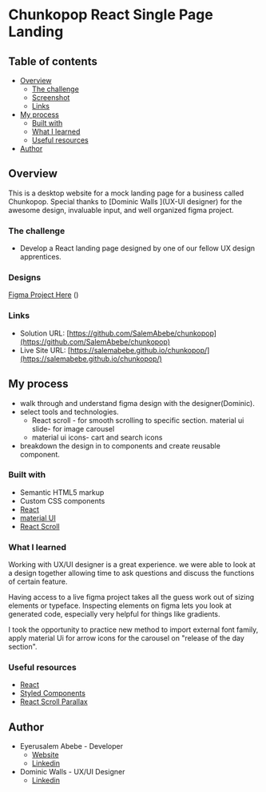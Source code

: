 # Chunkopop React Single Page Landing

## Table of contents

- [Overview](#overview)
  - [The challenge](#the-challenge)
  - [Screenshot](#screenshot)
  - [Links](#links)
- [My process](#my-process)
  - [Built with](#built-with)
  - [What I learned](#what-i-learned)
  - [Useful resources](#useful-resources)
- [Author](#author)

## Overview

This is a desktop website for a mock landing page for a business called Chunkopop.
Special thanks to [Dominic Walls ](UX-UI designer) for the awesome design, invaluable input, and well organized figma project.

### The challenge

- Develop a React landing page designed by one of our fellow UX design apprentices.

### Designs

[Figma Project Here](https://www.figma.com/proto/Ph859XsugH8n0005TSl18k/Single-Page-Website?page-id=0%3A1&node-id=0%3A1&viewport=241%2C48%2C0.5&scaling=min-zoom&hide-ui=1)
()

### Links

- Solution URL: [https://github.com/SalemAbebe/chunkopop](https://github.com/SalemAbebe/chunkopop)
- Live Site URL: [https://salemabebe.github.io/chunkopop/](https://salemabebe.github.io/chunkopop/)

## My process

- walk through and understand figma design with the designer(Dominic).
- select tools and technologies.
  - React scroll - for smooth scrolling to specific section.
    material ui slide- for image carousel
  - material ui icons- cart and search icons
- breakdown the design in to components and create reusable component.

### Built with

- Semantic HTML5 markup
- Custom CSS components
- [React](https://reactjs.org/)
- [material UI](https://styled-components.com/)
- [React Scroll](https://react-scroll-parallax.damnthat.tv/docs/intro)

### What I learned

Working with UX/UI designer is a great experience. we were able to look at a design together allowing time to ask questions and discuss the functions of certain feature.

Having access to a live figma project takes all the guess work out of sizing elements or typeface. Inspecting elements on figma lets you look at generated code, especially very helpful for things like gradients.

I took the opportunity to practice new method to import external font family, apply material Ui for arrow icons for the carousel on "release of the day section".

### Useful resources

- [React](https://reactjs.org/)
- [Styled Components](https://styled-components.com/)
- [React Scroll Parallax](https://react-scroll-parallax.damnthat.tv/docs/intro)

## Author

- Eyerusalem Abebe - Developer
  - [Website](https://github.com/SalemAbebe)
  - [Linkedin](https://www.linkedin.com/in/eyerusalem-abebe-8858a495/)
- Dominic Walls - UX/UI Designer
  - [Linkedin](https://www.linkedin.com/in/dominic-walls/)
